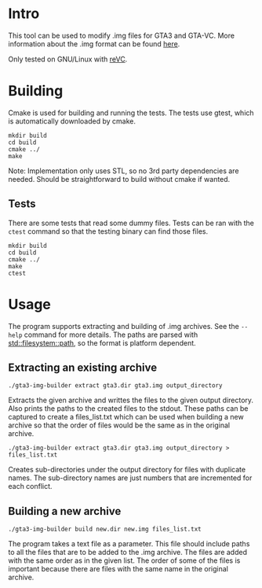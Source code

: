 # Intro
This tool can be used to modify .img files for GTA3 and GTA-VC. More
information about the .img format can be found
[here](https://gtamods.com/wiki/IMG_archive).

Only tested on GNU/Linux with [reVC](https://github.com/halpz/re3).

# Building
Cmake is used for building and running the tests. The tests use gtest, which is
automatically downloaded by cmake.

```
mkdir build
cd build
cmake ../
make
```

Note: Implementation only uses STL, so no 3rd party dependencies are needed.
Should be straightforward to build without cmake if wanted.

## Tests
There are some tests that read some dummy files. Tests can be ran with the
`ctest` command so that the testing binary can find those files.

```
mkdir build
cd build
cmake ../
make
ctest
```

# Usage
The program supports extracting and building of .img archives. See the `--help`
command for more details. The paths are parsed with
[std::filesystem::path](https://en.cppreference.com/w/cpp/filesystem/path), so
the format is platform dependent.

## Extracting an existing archive
```
./gta3-img-builder extract gta3.dir gta3.img output_directory
```

Extracts the given archive and writtes the files to the given output directory.
Also prints the paths to the created files to the stdout. These paths can be
captured to create a files_list.txt which can be used when building a new
archive so that the order of files would be the same as in the original
archive.

```
./gta3-img-builder extract gta3.dir gta3.img output_directory > files_list.txt
```

Creates sub-directories under the output directory for files with duplicate
names. The sub-directory names are just numbers that are incremented for each
conflict.

## Building a new archive
```
./gta3-img-builder build new.dir new.img files_list.txt
```

The program takes a text file as a parameter. This file should include paths to
all the files that are to be added to the .img archive.  The files are added
with the same order as in the given list. The order of some of the files is
important because there are files with the same name in the original archive.

